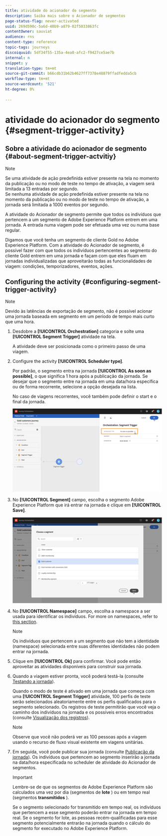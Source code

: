 ```yaml
---
title: atividade do acionador do segmento
description: Saiba mais sobre o Acionador de segmentos
page-status-flag: never-activated
uuid: 269d590c-5a6d-40b9-a879-02f5033863fc
contentOwner: sauviat
audience: rns
content-type: reference
topic-tags: journeys
discoiquuid: 5df34f55-135a-4ea8-afc2-f9427ce5ae7b
internal: n
snippet: y
translation-type: tm+mt
source-git-commit: b66cdb31b62b4627ff7378e48879ffadfedda5cb
workflow-type: tm+mt
source-wordcount: '521'
ht-degree: 0%

---
```



# atividade do acionador do segmento {#segment-trigger-activity}

## Sobre a atividade do acionador de segmento {#about-segment-trigger-actvitiy}

>[!NOTE]
>
>Se uma atividade de ação predefinida estiver presente na tela no momento da publicação ou no modo de teste no tempo de ativação, a viagem será limitada a 13 entradas por segundo. <br>Se nenhuma atividade de ação predefinida estiver presente na tela no momento da publicação ou no modo de teste no tempo de ativação, a jornada será limitada a 1000 eventos por segundo.

A atividade do Acionador de segmento permite que todos os indivíduos que pertencem a um segmento de Adobe Experience Platform entrem em uma jornada. A entrada numa viagem pode ser efetuada uma vez ou numa base regular.

Digamos que você tenha um segmento de cliente Gold no Adobe Experience Platform. Com a atividade do Acionador de segmento, é possível fazer com que todos os indivíduos pertencentes ao segmento do cliente Gold entrem em uma jornada e façam com que eles fluam em jornadas individualizadas que aproveitarão todas as funcionalidades de viagem: condições, temporizadores, eventos, ações.

## Configuring the activity {#configuring-segment-trigger-activity}

>[!NOTE]
>
>Devido às latências de exportação de segmento, não é possível acionar uma jornada baseada em segmento em um período de tempo mais curto que uma hora.

1. Desdobre a **[!UICONTROL Orchestration]** categoria e solte uma **[!UICONTROL Segment Trigger]** atividade na tela.

   A atividade deve ser posicionada como o primeiro passo de uma viagem.

1. Configure the activity **[!UICONTROL Scheduler type]**.

   Por padrão, o segmento entra na jornada **[!UICONTROL As soon as possible]**, o que significa 1 hora após a publicação da jornada. Se desejar que o segmento entre na jornada em uma data/hora específica ou de forma recorrente, selecione a opção desejada na lista.

   No caso de viagens recorrentes, você também pode definir o start e o final da jornada.

   ![](../assets/segment-trigger-schedule.png)

1. No **[!UICONTROL Segment]** campo, escolha o segmento Adobe Experience Platform que irá entrar na jornada e clique em **[!UICONTROL Save]**.

   ![](../assets/segment-trigger-segment-selection.png)

1. No **[!UICONTROL Namespace]** campo, escolha a namespace a ser usada para identificar os indivíduos. For more on namespaces, refer to [this section](../event/selecting-the-namespace.md).

   >[!NOTE]
   >
   >Os indivíduos que pertencem a um segmento que não tem a identidade (namespace) selecionada entre suas diferentes identidades não podem entrar na jornada.

1. Clique em **[!UICONTROL Ok]** para confirmar. Você pode então aproveitar as atividades disponíveis para construir sua jornada.

1. Quando a viagem estiver pronta, você poderá testá-la (consulte [Testando a jornada](../building-journeys/testing-the-journey.md)).

   Quando o modo de teste é ativado em uma jornada que começa com uma **[!UICONTROL Segment Trigger]** atividade, 100 perfis de teste serão selecionados aleatoriamente entre os perfis qualificados para o segmento selecionado. Os registros de teste permitirão que você veja o caminho dos indivíduos na jornada e os possíveis erros encontrados (consulte [Visualização dos registros](../building-journeys/testing-the-journey.md#viewing_logs)).

   >[!NOTE]
   >
   >Observe que você não poderá ver as 100 pessoas após a viagem usando o recurso de fluxo visual existente em viagens unitárias.

1. Em seguida, você pode publicar sua jornada (consulte [Publicação da jornada](../building-journeys/publishing-the-journey.md)). Os indivíduos que pertencem ao segmento inserirão a jornada na data/hora especificada no scheduler de atividade do Acionador de segmentos.

   >[!IMPORTANT]
   >
   >Lembre-se de que os segmentos de Adobe Experience Platform são calculados uma vez por dia (segmentos de **lote** ) ou em tempo real (segmentos **transmitidos** ).
   >
   >Se o segmento selecionado for transmitido em tempo real, os indivíduos que pertencem a esse segmento poderão entrar na jornada em tempo real. Se o segmento for lote, as pessoas recém-qualificadas para esse segmento potencialmente entrarão na jornada quando o cálculo do segmento for executado no Adobe Experience Platform.
